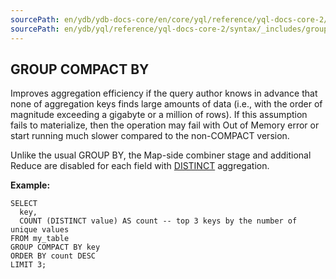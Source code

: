 ```yaml
---
sourcePath: en/ydb/ydb-docs-core/en/core/yql/reference/yql-docs-core-2/syntax/_includes/group_by/compact.md
sourcePath: en/ydb/yql/reference/yql-docs-core-2/syntax/_includes/group_by/compact.md
---
```


## GROUP COMPACT BY

Improves aggregation efficiency if the query author knows in advance that none of aggregation keys finds large amounts of data (i.e., with the order of magnitude exceeding a gigabyte or a million of rows). If this assumption fails to materialize, then the operation may fail with Out of Memory error or start running much slower compared to the non-COMPACT version.

Unlike the usual GROUP BY, the Map-side combiner stage and additional Reduce are disabled for each field with [DISTINCT](#distinct) aggregation.

**Example:**
``` yql
SELECT
  key,
  COUNT (DISTINCT value) AS count -- top 3 keys by the number of unique values
FROM my_table
GROUP COMPACT BY key
ORDER BY count DESC
LIMIT 3;
```

